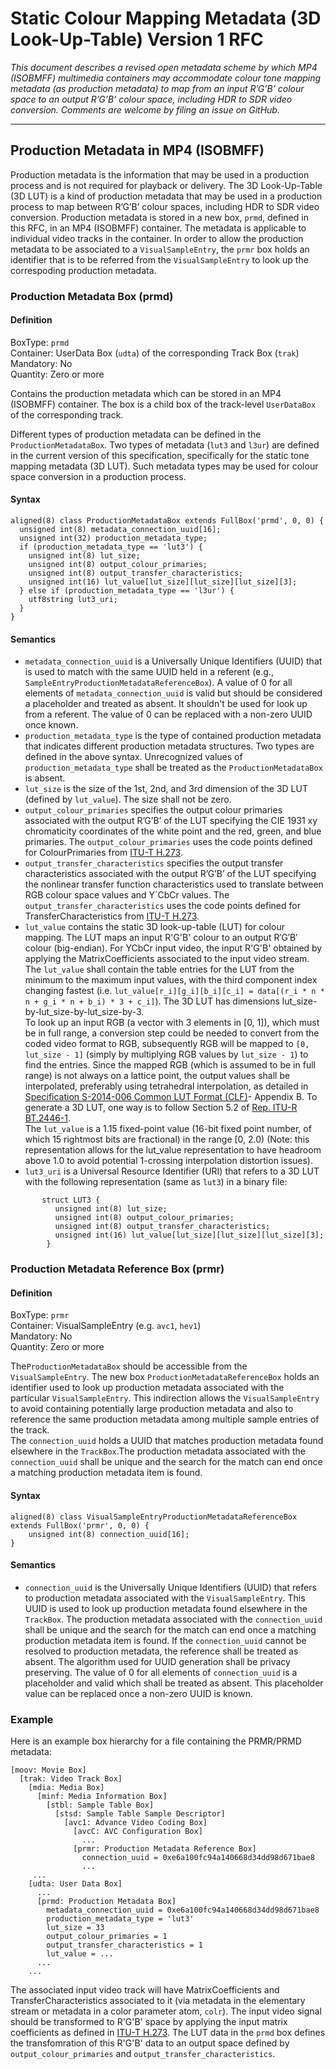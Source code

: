 # Static Colour Mapping Metadata (3D Look-Up-Table) Version 1 RFC
*This document describes a revised open metadata scheme by which MP4 (ISOBMFF) multimedia containers may accommodate colour tone mapping metadata (as production metadata) to map from an input R’G’B’ colour space to an output R’G’B’ colour space, including HDR to SDR video conversion. Comments are welcome by
filing an issue on GitHub.*

------------------------------------------------------

## Production Metadata in MP4 (ISOBMFF)
Production metadata is the information that may be used in a production process and is not required for playback or delivery.
The 3D Look-Up-Table (3D LUT) is a kind of production metadata that may be used in a production process to map between R’G’B’ colour spaces, including HDR to SDR video conversion.
Production metadata is stored in a new box, `prmd`, defined in this RFC, in
an MP4 (ISOBMFF) container. The metadata is applicable to individual video
tracks in the container. In order to allow the production metadata to be associated to a `VisualSampleEntry`,
the `prmr` box holds an identifier that is to be referred from the `VisualSampleEntry` to look up the
correspoding production metadata.

### Production Metadata Box (prmd)
#### Definition
BoxType:        	`prmd`  
Container:     	UserData Box (`udta`) of the corresponding Track Box (`trak`)  
Mandatory:   	No  
Quantity:        	Zero or more

Contains the production metadata which can be stored in an MP4 (ISOBMFF) container. The box is a child box of the track-level `UserDataBox` of the corresponding track.

Different types of production metadata can be defined in the `ProductionMetadataBox`. Two types of metadata (`lut3` and `l3ur`) are defined in the current version of this specification, specifically for the static tone mapping metadata (3D LUT). Such metadata types may be used for colour space conversion in a production process.


#### Syntax
```
aligned(8) class ProductionMetadataBox extends FullBox('prmd', 0, 0) {
  unsigned int(8) metadata_connection_uuid[16];
  unsigned int(32) production_metadata_type;
  if (production_metadata_type == 'lut3') {
    unsigned int(8) lut_size;
    unsigned int(8) output_colour_primaries;
    unsigned int(8) output_transfer_characteristics;
    unsigned int(16) lut_value[lut_size][lut_size][lut_size][3];
  } else if (production_metadata_type == 'l3ur') {
    utf8string lut3_uri;
  }
}
```

#### Semantics

- `metadata_connection_uuid` is a Universally Unique Identifiers (UUID) that is used to match with the same UUID held in a referent (e.g., `SampleEntryProductionMetadataReferenceBox`).
A value of 0 for all elements of `metadata_connection_uuid` is valid but should be considered a placeholder and treated as absent. It shouldn't be used for look up from a referent. The value of 0 can be replaced with a non-zero UUID once known.
- `production_metadata_type` is the type of contained production metadata that indicates different production metadata structures. Two types are defined in the above syntax. Unrecognized values of `production_metadata_type` shall be treated as the `ProductionMetadataBox` is absent.
-  `lut_size` is the size of the 1st, 2nd, and 3rd dimension of the 3D LUT (defined by `lut_value`). The size shall not be zero.
- `output_colour_primaries` specifies the output colour primaries associated with the output R’G’B’ of the LUT specifying the CIE 1931 xy chromaticity coordinates of the white point and the red, green, and blue primaries. The `output_colour_primaries` uses the code points defined for ColourPrimaries from [ITU-T H.273](https://www.itu.int/rec/T-REC-H.273).
- `output_transfer_characteristics` specifies the output transfer characteristics associated with the output R’G’B’ of the LUT specifying the nonlinear transfer function characteristics used to translate between RGB colour space values and Y´CbCr values. The `output_transfer_characteristics` uses the code points defined for TransferCharacteristics from [ITU-T H.273](https://www.itu.int/rec/T-REC-H.273).
- `lut_value` contains the static 3D look-up-table (LUT) for colour mapping. The LUT maps an input R'G'B' colour to an output R′G′B′ colour (big-endian). For YCbCr input video, the input R'G'B' obtained by applying the MatrixCoefficients associated to the input video stream.
The `lut_value` shall contain the table entries for the LUT from the minimum to the maximum input values, with the third component index changing fastest (i.e. `lut_value[r_i][g_i][b_i][c_i] = data[(r_i * n * n + g_i * n + b_i) * 3 + c_i]`). The 3D LUT has dimensions lut_size-by-lut_size-by-lut_size-by-3.  
To look up an input RGB (a vector with 3 elements in [0, 1]), which must be in full range, a conversion step could be needed to convert from the coded video format to RGB, subsequently RGB will be mapped to `[0, lut_size - 1]` (simply by multiplying RGB values by `lut_size - 1`) to find the entries. Since the mapped RGB (which is assumed to be in full range) is not always on a lattice point, the output values shall be interpolated, preferably using tetrahedral interpolation, as detailed in [Specification S-2014-006 Common LUT Format (CLF)](https://community.acescentral.com/uploads/short-url/iHX8xsDczlEg7l7OtIbJrbPvm4C.pdf)- Appendix B. To generate a 3D LUT, one way is to follow Section 5.2 of [Rep. ITU-R BT.2446-1](https://www.itu.int/dms_pub/itu-r/opb/rep/R-REP-BT.2446-1-2021-PDF-E.pdf).  
The `lut_value` is a 1.15 fixed-point value (16-bit fixed point number, of which 15 rightmost bits are fractional) in the range [0, 2.0) (Note: this representation allows for the lut_value representation to have headroom above 1.0 to avoid potential 1-crossing interpolation distortion issues).
- `lut3_uri` is a Universal Resource Identifier (URI) that refers to a 3D LUT with the following representation (same as `lut3`) in a binary file:
```
       struct LUT3 {
          unsigned int(8) lut_size;
          unsigned int(8) output_colour_primaries;
          unsigned int(8) output_transfer_characteristics;
          unsigned int(16) lut_value[lut_size][lut_size][lut_size][3];
        }
```
### Production Metadata Reference Box (prmr)
#### Definition
BoxType:        	`prmr`  
Container:     VisualSampleEntry (e.g. `avc1`, `hev1`)  
Mandatory:   	No  
Quantity:        	Zero or more

The`ProductionMetadataBox` should be accessible from the `VisualSampleEntry`. The new box `ProductionMetadataReferenceBox` holds an identifier used to look up production metadata associated with the particular `VisualSampleEntry`. This indirection allows the `VisualSampleEntry` to avoid containing potentially large production metadata and also to reference the same production metadata among multiple sample entries of the track.  
The `connection_uuid` holds a UUID that matches production metadata found elsewhere in the `TrackBox`.The production metadata associated with the `connection_uuid` shall be unique and the search for the match can end once a matching production metadata item is found.
#### Syntax
```
aligned(8) class VisualSampleEntryProductionMetadataReferenceBox extends FullBox('prmr', 0, 0) {
  	unsigned int(8) connection_uuid[16];
}
```
#### Semantics
- `connection_uuid` is the Universally Unique Identifiers (UUID) that refers to production metadata associated with the `VisualSampleEntry`. This UUID is used to look up production metadata found elsewhere in the `TrackBox`. The production metadata associated with the `connection_uuid` shall be unique and the search for the match can end once a matching production metadata item is found. If the `connection_uuid` cannot be resolved to production metadata, the reference shall be treated as absent. The algorithm used for UUID generation shall be privacy preserving.
The value of 0 for all elements of `connection_uuid` is a placeholder and valid which shall be treated as absent. This placeholder value can be replaced once a non-zero UUID is known.

### Example

Here is an example box hierarchy for a file containing the PRMR/PRMD metadata:

```
[moov: Movie Box]
  [trak: Video Track Box]
    [mdia: Media Box]
      [minf: Media Information Box]
        [stbl: Sample Table Box]
          [stsd: Sample Table Sample Descriptor]
            [avc1: Advance Video Coding Box]
              [avcC: AVC Configuration Box]
                ...
              [prmr: Production Metadata Reference Box]
                connection_uuid = 0xe6a100fc94a140668d34dd98d671bae8
                ...
     ...
    [udta: User Data Box]
      ...
      [prmd: Production Metadata Box]
        metadata_connection_uuid = 0xe6a100fc94a140668d34dd98d671bae8
  	    production_metadata_type = 'lut3'
        lut_size = 33
        output_colour_primaries = 1
        output_transfer_characteristics = 1
        lut_value = ...
      ...
    ... 
```

The associated input video track will have MatrixCoefficients and TransferCharacteristics
associated to it (via metadata in the elementary stream or metadata in a color parameter
atom, `colr`). The input video signal should be transformed to R'G'B' space by applying
the input matrix coefficients as defined in [ITU-T H.273](https://www.itu.int/rec/T-REC-H.273).
The LUT data in the `prmd` box defines the transfomration of this R'G'B' data to an output
space defined by `output_colour_primaries` and `output_transfer_characteristics`.
